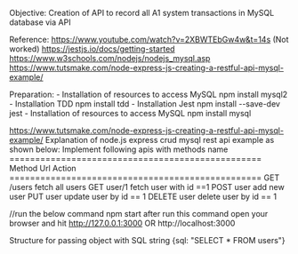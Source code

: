 Objective: 
	Creation of API to record all A1 system transactions in MySQL database via API

Reference:
	https://www.youtube.com/watch?v=2XBWTEbGw4w&t=14s (Not worked)
	https://jestjs.io/docs/getting-started
	https://www.w3schools.com/nodejs/nodejs_mysql.asp
	https://www.tutsmake.com/node-express-js-creating-a-restful-api-mysql-example/

Preparation: 
	- Installation of resources to access MySQL
	  npm install mysql2
	- Installation TDD
	  npm install tdd
	- Installation Jest
	 npm install --save-dev jest
	- Installation of resources to access MySQL
	  npm install mysql


https://www.tutsmake.com/node-express-js-creating-a-restful-api-mysql-example/
Explanation of node.js express crud mysql rest api example as shown below:
Implement following apis with methods name
		=================================================
		Method		Url			Action
		=================================================
		GET			/users		fetch all users
		GET 		user/1		fetch user with id ==1
		POST		user		add new user
		PUT			user		update user by id == 1
		DELETE		user		delete user by id == 1

//run the below command
npm start
after run this command open your browser and hit 
http://127.0.0.1:3000
OR
http://localhost:3000

Structure for passing object with SQL string
{sql: "SELECT * FROM users"}